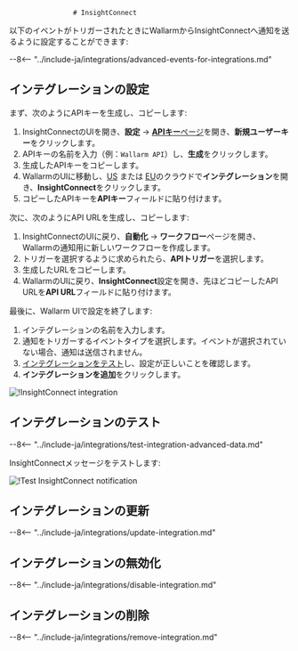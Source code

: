 					# InsightConnect

以下のイベントがトリガーされたときにWallarmからInsightConnectへ通知を送るように設定することができます:

--8<-- "../include-ja/integrations/advanced-events-for-integrations.md"

## インテグレーションの設定

まず、次のようにAPIキーを生成し、コピーします:

1. InsightConnectのUIを開き、**設定** → [**APIキー**ページ](https://insight.rapid7.com/platform#/apiKeyManagement)を開き、**新規ユーザーキー**をクリックします。
2. APIキーの名前を入力（例：`Wallarm API`）し、**生成**をクリックします。
3. 生成したAPIキーをコピーします。
4. WallarmのUIに移動し、[US](https://us1.my.wallarm.com/integrations/) または [EU](https://my.wallarm.com/integrations/)のクラウドで**インテグレーション**を開き、**InsightConnect**をクリックします。
5. コピーしたAPIキーを**APIキー**フィールドに貼り付けます。

次に、次のようにAPI URLを生成し、コピーします:

1. InsightConnectのUIに戻り、**自動化** → **ワークフロー**ページを開き、Wallarmの通知用に新しいワークフローを作成します。
2. トリガーを選択するように求められたら、**APIトリガー**を選択します。
3. 生成したURLをコピーします。
4. WallarmのUIに戻り、**InsightConnect**設定を開き、先ほどコピーしたAPI URLを**API URL**フィールドに貼り付けます。

最後に、Wallarm UIで設定を終了します:

1. インテグレーションの名前を入力します。
2. 通知をトリガーするイベントタイプを選択します。イベントが選択されていない場合、通知は送信されません。
3. [インテグレーションをテスト](#テスト-インテグレーション)し、設定が正しいことを確認します。
4. **インテグレーションを追加**をクリックします。

![!InsightConnect integration](../../../images/user-guides/settings/integrations/add-insightconnect-integration.png)

## インテグレーションのテスト

--8<-- "../include-ja/integrations/test-integration-advanced-data.md"

InsightConnectメッセージをテストします:

![!Test InsightConnect notification](../../../images/user-guides/settings/integrations/test-insightconnect-scope-changed.png)

## インテグレーションの更新

--8<-- "../include-ja/integrations/update-integration.md"

## インテグレーションの無効化

--8<-- "../include-ja/integrations/disable-integration.md"

## インテグレーションの削除

--8<-- "../include-ja/integrations/remove-integration.md"